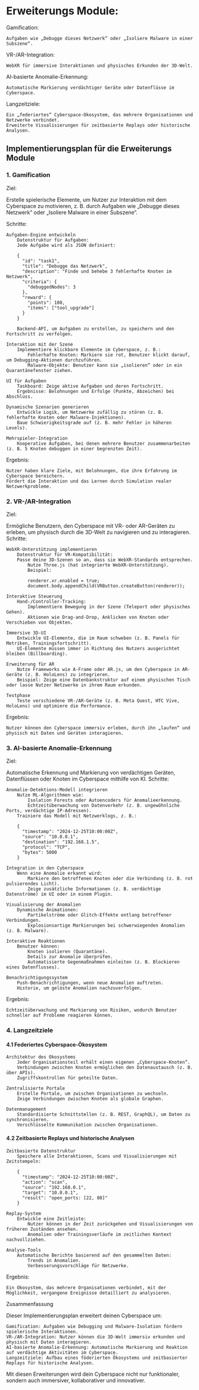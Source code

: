 
# Erweiterungs Module:

Gamification:

    Aufgaben wie „Debugge dieses Netzwerk“ oder „Isoliere Malware in einer Subszene“.

VR-/AR-Integration:

    WebXR für immersive Interaktionen und physisches Erkunden der 3D-Welt.

AI-basierte Anomalie-Erkennung:

    Automatische Markierung verdächtiger Geräte oder Datenflüsse im Cyberspace.

Langzeitziele:

    Ein „federiertes“ Cyberspace-Ökosystem, das mehrere Organisationen und Netzwerke verbindet.
    Erweiterte Visualisierungen für zeitbasierte Replays oder historische Analysen.



## Implementierungsplan für die Erweiterungs Module

### 1. Gamification
Ziel:

Erstelle spielerische Elemente, um Nutzer zur Interaktion mit dem Cyberspace zu motivieren, z. B. durch Aufgaben wie „Debugge dieses Netzwerk“ oder „Isoliere Malware in einer Subszene“.

Schritte:

    Aufgaben-Engine entwickeln
        Datenstruktur für Aufgaben:
        Jede Aufgabe wird als JSON definiert:

        {
          "id": "task1",
          "title": "Debugge das Netzwerk",
          "description": "Finde und behebe 3 fehlerhafte Knoten im Netzwerk",
          "criteria": {
            "debuggedNodes": 3
          },
          "reward": {
            "points": 100,
            "items": ["tool_upgrade"]
          }
        }

        Backend-API, um Aufgaben zu erstellen, zu speichern und den Fortschritt zu verfolgen.

    Interaktion mit der Szene
        Implementiere klickbare Elemente im Cyberspace, z. B.:
            Fehlerhafte Knoten: Markiere sie rot, Benutzer klickt darauf, um Debugging-Aktionen durchzuführen.
            Malware-Objekte: Benutzer kann sie „isolieren“ oder in ein Quarantänefenster ziehen.

    UI für Aufgaben
        Taskboard: Zeige aktive Aufgaben und deren Fortschritt.
        Ergebnisse: Belohnungen und Erfolge (Punkte, Abzeichen) bei Abschluss.

    Dynamische Szenarien generieren
        Entwickle Logik, um Netzwerke zufällig zu stören (z. B. fehlerhafte Knoten oder Malware-Injektionen).
        Baue Schwierigkeitsgrade auf (z. B. mehr Fehler in höheren Levels).

    Mehrspieler-Integration
        Kooperative Aufgaben, bei denen mehrere Benutzer zusammenarbeiten (z. B. 5 Knoten debuggen in einer begrenzten Zeit).

Ergebnis:

    Nutzer haben klare Ziele, mit Belohnungen, die ihre Erfahrung im Cyberspace bereichern.
    Fördert die Interaktion und das Lernen durch Simulation realer Netzwerkprobleme.

### 2. VR-/AR-Integration

Ziel:

Ermögliche Benutzern, den Cyberspace mit VR- oder AR-Geräten zu erleben, um physisch durch die 3D-Welt zu navigieren und zu interagieren.
Schritte:

    WebXR-Unterstützung implementieren
        Datenstruktur für VR-Kompatibilität:
        Passe deine 3D-Szenen so an, dass sie WebXR-Standards entsprechen.
            Nutze Three.js (hat integrierte WebXR-Unterstützung).
            Beispiel:

            renderer.xr.enabled = true;
            document.body.appendChild(VRButton.createButton(renderer));

    Interaktive Steuerung
        Hand-/Controller-Tracking:
            Implementiere Bewegung in der Szene (Teleport oder physisches Gehen).
            Aktionen wie Drag-and-Drop, Anklicken von Knoten oder Verschieben von Objekten.

    Immersive 3D-UI
        Entwickle UI-Elemente, die im Raum schweben (z. B. Panels für Metriken, Trainingsfortschritt).
        UI-Elemente müssen immer in Richtung des Nutzers ausgerichtet bleiben (Billboarding).

    Erweiterung für AR
        Nutze Frameworks wie A-Frame oder AR.js, um den Cyberspace in AR-Geräte (z. B. HoloLens) zu integrieren.
        Beispiel: Zeige eine Datenbankstruktur auf einem physischen Tisch oder lasse Nutzer Netzwerke in ihrem Raum erkunden.

    Testphase
        Teste verschiedene VR-/AR-Geräte (z. B. Meta Quest, HTC Vive, HoloLens) und optimiere die Performance.

Ergebnis:

    Nutzer können den Cyberspace immersiv erleben, durch ihn „laufen“ und physisch mit Daten und Geräten interagieren.

### 3. AI-basierte Anomalie-Erkennung

Ziel:

Automatische Erkennung und Markierung von verdächtigen Geräten, Datenflüssen oder Knoten im Cyberspace mithilfe von KI.
Schritte:

    Anomalie-Detektions-Modell integrieren
        Nutze ML-Algorithmen wie:
            Isolation Forests oder Autoencoders für Anomalieerkennung.
            Echtzeitüberwachung von Datenverkehr (z. B. ungewöhnliche Ports, verdächtige IP-Adressen).
        Trainiere das Modell mit Netzwerklogs, z. B.:

        {
          "timestamp": "2024-12-25T10:00:00Z",
          "source": "10.0.0.1",
          "destination": "192.168.1.5",
          "protocol": "TCP",
          "bytes": 5000
        }

    Integration in den Cyberspace
        Wenn eine Anomalie erkannt wird:
            Markiere den betroffenen Knoten oder die Verbindung (z. B. rot pulsierendes Licht).
            Zeige zusätzliche Informationen (z. B. verdächtige Datenströme) im UI oder in einem Plugin.

    Visualisierung der Anomalien
        Dynamische Animationen:
            Partikelströme oder Glitch-Effekte entlang betroffener Verbindungen.
            Explosionsartige Markierungen bei schwerwiegenden Anomalien (z. B. Malware).

    Interaktive Reaktionen
        Benutzer können:
            Knoten isolieren (Quarantäne).
            Details zur Anomalie überprüfen.
            Automatisierte Gegenmaßnahmen einleiten (z. B. Blockieren eines Datenflusses).

    Benachrichtigungssystem
        Push-Benachrichtigungen, wenn neue Anomalien auftreten.
        Historie, um gelöste Anomalien nachzuverfolgen.

Ergebnis:

    Echtzeitüberwachung und Markierung von Risiken, wodurch Benutzer schneller auf Probleme reagieren können.

### 4. Langzeitziele

#### 4.1 Federiertes Cyberspace-Ökosystem

    Architektur des Ökosystems
        Jeder Organisationsteil erhält einen eigenen „Cyberspace-Knoten“.
        Verbindungen zwischen Knoten ermöglichen den Datenaustausch (z. B. über APIs).
        Zugriffskontrollen für geteilte Daten.

    Zentralisierte Portale
        Erstelle Portale, um zwischen Organisationen zu wechseln.
        Zeige Verbindungen zwischen Knoten als globale Graphen.

    Datenmanagement
        Standardisierte Schnittstellen (z. B. REST, GraphQL), um Daten zu synchronisieren.
        Verschlüsselte Kommunikation zwischen Organisationen.

#### 4.2 Zeitbasierte Replays und historische Analysen

    Zeitbasierte Datenstruktur
        Speichere alle Interaktionen, Scans und Visualisierungen mit Zeitstempeln:

        {
          "timestamp": "2024-12-25T10:00:00Z",
          "action": "scan",
          "source": "192.168.0.1",
          "target": "10.0.0.1",
          "result": "open_ports: [22, 80]"
        }

    Replay-System
        Entwickle eine Zeitleiste:
            Nutzer können in der Zeit zurückgehen und Visualisierungen von früheren Zuständen ansehen.
            Anomalien oder Trainingsverläufe im zeitlichen Kontext nachvollziehen.

    Analyse-Tools
        Automatische Berichte basierend auf den gesammelten Daten:
            Trends in Anomalien.
            Verbesserungsvorschläge für Netzwerke.

Ergebnis:

    Ein Ökosystem, das mehrere Organisationen verbindet, mit der Möglichkeit, vergangene Ereignisse detailliert zu analysieren.

Zusammenfassung

Dieser Implementierungsplan erweitert deinen Cyberspace um:

    Gamification: Aufgaben wie Debugging und Malware-Isolation fördern spielerische Interaktionen.
    VR-/AR-Integration: Nutzer können die 3D-Welt immersiv erkunden und physisch mit Daten interagieren.
    AI-basierte Anomalie-Erkennung: Automatische Markierung und Reaktion auf verdächtige Aktivitäten im Cyberspace.
    Langzeitziele: Aufbau eines föderierten Ökosystems und zeitbasierter Replays für historische Analysen.

Mit diesen Erweiterungen wird dein Cyberspace nicht nur funktionaler, sondern auch immersiver, kollaborativer und innovativer.

